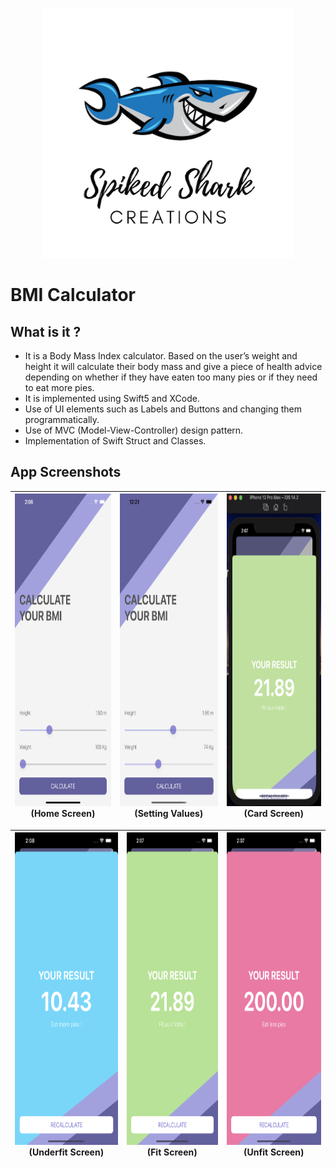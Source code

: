 <p align="center">
    <img src="Documentation/Logo.png" height="400">
</p>

#  BMI Calculator

## What is it ?

* It is a Body Mass Index calculator. Based on the user’s weight and height it will calculate their body mass and give a piece of health advice depending on whether if they have eaten too many pies or if they need to eat more pies. 
* It is implemented using Swift5 and XCode. 
* Use of UI elements such as Labels and Buttons and changing them programmatically. 
* Use of MVC (Model-View-Controller) design pattern. 
* Implementation of Swift Struct and Classes.


## App Screenshots

 | <img src="Documentation/HomeScreen.png" width="250" height="500"> (Home Screen) | <img src="Documentation/SettingValues.png" width="250" height="500"> (Setting Values) | <img src="Documentation/CardScreen.png" width="250" height="500"> (Card Screen)|
 |:---:|:---:|:---:|
 
 |<img src="Documentation/UnderfitScreen.png" width="250" height="500"> (Underfit Screen) |<img src="Documentation/FitScreen.png" width="250" height="500"> (Fit Screen) |<img src="Documentation/UnfitScreen.png" width="250" height="500"> (Unfit Screen) | 
 |:---:|:---:|:---:|

